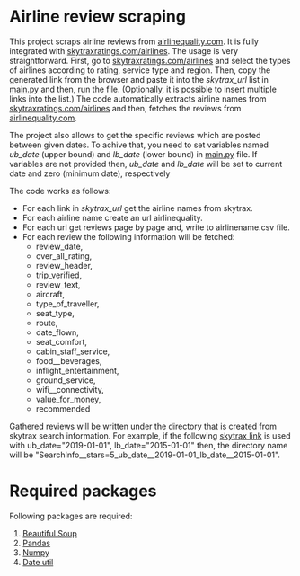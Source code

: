 # Airline review scraping
This project scraps airline reviews from [airlinequality.com](airlinequality.com). It is fully integrated with [skytraxratings.com/airlines](https://skytraxratings.com/airlines). The usage is very straightforward. First, go to [skytraxratings.com/airlines](https://skytraxratings.com/airlines) and select the types of airlines according to rating, service type and region. Then, copy the generated link from the browser and paste it into the *skytrax_url* list in [main.py](./Main.py) and then, run the file. (Optionally, it is possible to insert multiple links into the list.) The code automatically extracts airline names from [skytraxratings.com/airlines](https://skytraxratings.com/airlines) and then, fetches the reviews from [airlinequality.com](airlinequality.com).

The project also allows to get the specific reviews which are posted between given dates. To achive that, you need to set variables named *ub_date* (upper bound) and *lb_date* (lower bound) in [main.py](./Main.py) file. If variables are not provided then, *ub_date* and *lb_date* will be set to current date and zero (minimum date), respectively

The code works as follows:

* For each link in *skytrax_url* get the airline names from skytrax.
* For each airline name create an url airlinequality.
* For each url get reviews page by page and, write to airlinename.csv file.
* For each review the following information will be fetched:
    * review_date,
    * over_all_rating,
    * review_header,
    * trip_verified,
    * review_text,
    * aircraft,
    * type_of_traveller,
    * seat_type,
    * route,
    * date_flown,
    * seat_comfort,
    * cabin_staff_service,
    * food__beverages,
    * inflight_entertainment,
    * ground_service,
    * wifi__connectivity,
    * value_for_money,
    * recommended
    
Gathered reviews will be written under the directory that is created from skytrax search information. For example, if the following [skytrax link](https://skytraxratings.com/airlines?stars=5) is used with ub_date="2019-01-01", lb_date="2015-01-01" then, the directory name will be "SearchInfo__stars=5_ub_date__2019-01-01_lb_date__2015-01-01".


# Required packages
Following packages are required:

   1. [Beautiful Soup](https://beautiful-soup-4.readthedocs.io/en/latest/)
   2. [Pandas](https://pandas.pydata.org/)
   3. [Numpy](https://numpy.org/)
   4. [Date util](https://dateutil.readthedocs.io/en/stable/) 


